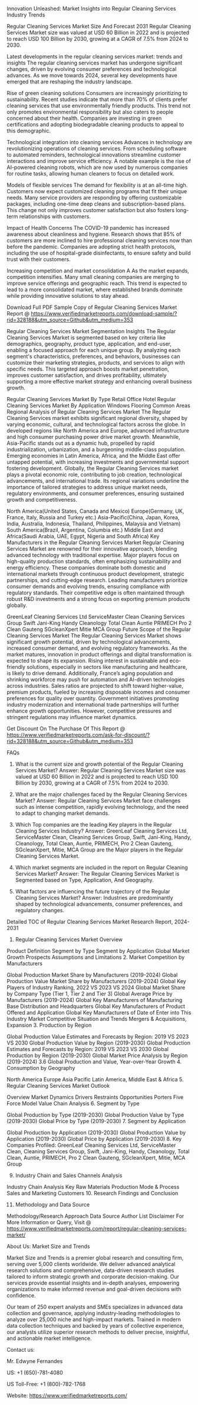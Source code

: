 Innovation Unleashed: Market Insights into Regular Cleaning Services Industry Trends


Regular Cleaning Services Market Size And Forecast 2031
Regular Cleaning Services Market size was valued at USD 60 Billion in 2022 and is projected to reach USD 100 Billion by 2030, growing at a CAGR of 7.5% from 2024 to 2030.

Latest developments in the regular cleaning services market: trends and insights
The regular cleaning services market has undergone significant changes, driven by evolving consumer preferences and technological advances. As we move towards 2024, several key developments have emerged that are reshaping the industry landscape.

Rise of green cleaning solutions
Consumers are increasingly prioritizing to sustainability. Recent studies indicate that more than 70% of clients prefer cleaning services that use environmentally friendly products. This trend not only promotes environmental responsibility but also caters to people concerned about their health. Companies are investing in green certifications and adopting biodegradable cleaning products to appeal to this demographic.

Technological integration into cleaning services
Advances in technology are revolutionizing operations of cleaning services. From scheduling software to automated reminders, technological innovations streamline customer interactions and improve service efficiency. A notable example is the rise of AI-powered cleaning robots, which are now used by numerous companies for routine tasks, allowing human cleaners to focus on detailed work.

Models of flexible services
The demand for flexibility is at an all-time high. Customers now expect customized cleaning programs that fit their unique needs. Many service providers are responding by offering customizable packages, including one-time deep cleans and subscription-based plans. This change not only improves customer satisfaction but also fosters long-term relationships with customers.

Impact of Health Concerns
The COVID-19 pandemic has increased awareness about cleanliness and hygiene. Research shows that 85% of customers are more inclined to hire professional cleaning services now than before the pandemic. Companies are adopting strict health protocols, including the use of hospital-grade disinfectants, to ensure safety and build trust with their customers.

Increasing competition and market consolidation
A As the market expands, competition intensifies. Many small cleaning companies are merging to improve service offerings and geographic reach. This trend is expected to lead to a more consolidated market, where established brands dominate while providing innovative solutions to stay ahead.

Download Full PDF Sample Copy of Regular Cleaning Services Market Report @ https://www.verifiedmarketreports.com/download-sample/?rid=328188&utm_source=Github&utm_medium=353

Regular Cleaning Services Market Segmentation Insights
The Regular Cleaning Services Market is segmented based on key criteria like demographics, geography, product type, application, and end-user, enabling a focused approach for each unique group. By analyzing each segment's characteristics, preferences, and behaviors, businesses can customize their marketing strategies, products, and services to align with specific needs. This targeted approach boosts market penetration, improves customer satisfaction, and drives profitability, ultimately supporting a more effective market strategy and enhancing overall business growth.

Regular Cleaning Services Market By Type
Retail
Office
Hotel
Regular Cleaning Services Market By Application
Windows
Flooring
Common Areas
Regional Analysis of Regular Cleaning Services Market
The Regular Cleaning Services market exhibits significant regional diversity, shaped by varying economic, cultural, and technological factors across the globe. In developed regions like North America and Europe, advanced infrastructure and high consumer purchasing power drive market growth. Meanwhile, Asia-Pacific stands out as a dynamic hub, propelled by rapid industrialization, urbanization, and a burgeoning middle-class population. Emerging economies in Latin America, Africa, and the Middle East offer untapped potential, with increasing investments and governmental support fostering development. Globally, the Regular Cleaning Services market plays a pivotal economic role, contributing to job creation, technological advancements, and international trade. Its regional variations underline the importance of tailored strategies to address unique market needs, regulatory environments, and consumer preferences, ensuring sustained growth and competitiveness.

North America(United States, Canada and Mexico)
Europe(Germany, UK, France, Italy, Russia and Turkey etc.)
Asia-Pacific(China, Japan, Korea, India, Australia, Indonesia, Thailand, Philippines, Malaysia and Vietnam)
South America(Brazil, Argentina, Columbia etc.)
Middle East and Africa(Saudi Arabia, UAE, Egypt, Nigeria and South Africa)
Key Manufacturers in the Regular Cleaning Services Market
Regular Cleaning Services Market are renowned for their innovative approach, blending advanced technology with traditional expertise. Major players focus on high-quality production standards, often emphasizing sustainability and energy efficiency. These companies dominate both domestic and international markets through continuous product development, strategic partnerships, and cutting-edge research. Leading manufacturers prioritize consumer demands and evolving trends, ensuring compliance with regulatory standards. Their competitive edge is often maintained through robust R&D investments and a strong focus on exporting premium products globally.

GreenLeaf Cleaning Services Ltd
ServiceMaster Clean
Cleaning Services Group
Swift
Jani-King
Handy
Cleanology
Total Clean
Auntie
PRIMECH
Pro 2 Clean Gauteng
SGcleanXpert
Mitie
MCA Group
Future Scope of the Regular Cleaning Services Market
The Regular Cleaning Services Market shows significant growth potential, driven by technological advancements, increased consumer demand, and evolving regulatory frameworks. As the market matures, innovation in product offerings and digital transformation is expected to shape its expansion. Rising interest in sustainable and eco-friendly solutions, especially in sectors like manufacturing and healthcare, is likely to drive demand. Additionally, France’s aging population and shrinking workforce may push for automation and AI-driven technologies across industries. Sales ratios are projected to shift toward higher-value, premium products, fueled by increasing disposable incomes and consumer preferences for quality over quantity. Government initiatives promoting industry modernization and international trade partnerships will further enhance growth opportunities. However, competitive pressures and stringent regulations may influence market dynamics.

Get Discount On The Purchase Of This Report @ https://www.verifiedmarketreports.com/ask-for-discount/?rid=328188&utm_source=Github&utm_medium=353

FAQs
1. What is the current size and growth potential of the Regular Cleaning Services Market?
Answer: Regular Cleaning Services Market size was valued at USD 60 Billion in 2022 and is projected to reach USD 100 Billion by 2030, growing at a CAGR of 7.5% from 2024 to 2030.

2. What are the major challenges faced by the Regular Cleaning Services Market?
Answer: Regular Cleaning Services Market face challenges such as intense competition, rapidly evolving technology, and the need to adapt to changing market demands.

3. Which Top companies are the leading Key players in the Regular Cleaning Services Industry?
Answer: GreenLeaf Cleaning Services Ltd, ServiceMaster Clean, Cleaning Services Group, Swift, Jani-King, Handy, Cleanology, Total Clean, Auntie, PRIMECH, Pro 2 Clean Gauteng, SGcleanXpert, Mitie, MCA Group are the Major players in the Regular Cleaning Services Market.

4. Which market segments are included in the report on Regular Cleaning Services Market?
Answer: The Regular Cleaning Services Market is Segmented based on Type, Application, And Geography.

5. What factors are influencing the future trajectory of the Regular Cleaning Services Market?
Answer: Industries are predominantly shaped by technological advancements, consumer preferences, and regulatory changes.

Detailed TOC of Regular Cleaning Services Market Research Report, 2024-2031
1. Regular Cleaning Services Market Overview

Product Definition
Segment by Type
Segment by Application
Global Market Growth Prospects
Assumptions and Limitations
2. Market Competition by Manufacturers

Global Production Market Share by Manufacturers (2019-2024)
Global Production Value Market Share by Manufacturers (2019-2024)
Global Key Players of Industry Ranking, 2022 VS 2023 VS 2024
Global Market Share by Company Type (Tier 1, Tier 2 and Tier 3)
Global Average Price by Manufacturers (2019-2024)
Global Key Manufacturers of Manufacturing Base Distribution and Headquarters
Global Key Manufacturers of Product Offered and Application
Global Key Manufacturers of Date of Enter into This Industry
Market Competitive Situation and Trends
Mergers & Acquisitions, Expansion
3. Production by Region

Global Production Value Estimates and Forecasts by Region: 2019 VS 2023 VS 2030
Global Production Value by Region (2019-2030)
Global Production Estimates and Forecasts by Region: 2019 VS 2023 VS 2030
Global Production by Region (2019-2030)
Global Market Price Analysis by Region (2019-2024) 3.6 Global Production and Value, Year-over-Year Growth
4. Consumption by Geography

North America
Europe
Asia Pacific
Latin America, Middle East & Africa
5. Regular Cleaning Services Market Outlook

Overview
Market Dynamics
Drivers
Restraints
Opportunities
Porters Five Force Model
Value Chain Analysis 
6. Segment by Type

Global Production by Type (2019-2030)
Global Production Value by Type (2019-2030)
Global Price by Type (2019-2030)
7. Segment by Application

Global Production by Application (2019-2030)
Global Production Value by Application (2019-2030)
Global Price by Application (2019-2030)
8. Key Companies Profiled: GreenLeaf Cleaning Services Ltd, ServiceMaster Clean, Cleaning Services Group, Swift, Jani-King, Handy, Cleanology, Total Clean, Auntie, PRIMECH, Pro 2 Clean Gauteng, SGcleanXpert, Mitie, MCA Group

9. Industry Chain and Sales Channels Analysis

Industry Chain Analysis
Key Raw Materials
Production Mode & Process
Sales and Marketing
Customers
10. Research Findings and Conclusion

11. Methodology and Data Source

Methodology/Research Approach
Data Source
Author List
Disclaimer
For More Information or Query, Visit @ https://www.verifiedmarketreports.com/report/regular-cleaning-services-market/

About Us: Market Size and Trends

Market Size and Trends is a premier global research and consulting firm, serving over 5,000 clients worldwide. We deliver advanced analytical research solutions and comprehensive, data-driven research studies tailored to inform strategic growth and corporate decision-making. Our services provide essential insights and in-depth analyses, empowering organizations to make informed revenue and goal-driven decisions with confidence.

Our team of 250 expert analysts and SMEs specializes in advanced data collection and governance, applying industry-leading methodologies to analyze over 25,000 niche and high-impact markets. Trained in modern data collection techniques and backed by years of collective experience, our analysts utilize superior research methods to deliver precise, insightful, and actionable market intelligence.

Contact us:

Mr. Edwyne Fernandes

US: +1 (650)-781-4080

US Toll-Free: +1 (800)-782-1768

Website: https://www.verifiedmarketreports.com/
